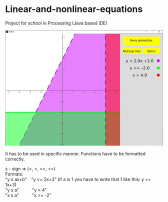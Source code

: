 # Linear-and-nonlinear-equations
Project for school in Processing (Java based IDE)

![Alt text](grafoviPic.JPG?raw=true "Title")

It has to be used in specific manner.
Functions have to be formatted correctly.  

s - sign => (<, >, <=, >=)  
Formats:  
"y s ax+b"&emsp;"y <= 2x+3" (if a is 1 you have to write that 1 like this: y <= 1x+3)  
"y s a"&emsp;&emsp;&emsp;"y > 4"  
"x s a"&emsp;&emsp;&emsp;"x >= -2"  

